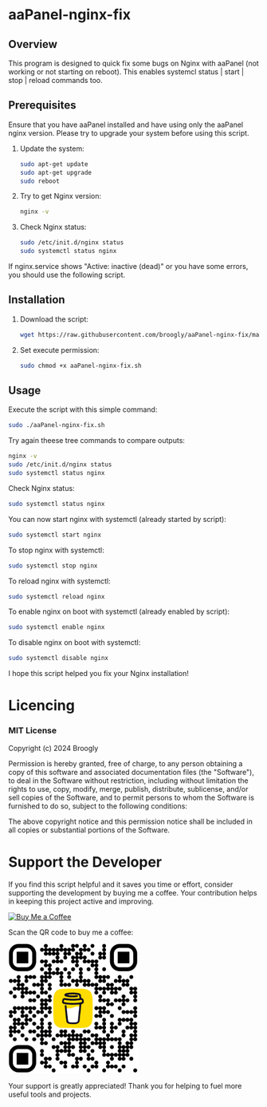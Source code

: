 # aaPanel-nginx-fix

## Overview
This program is designed to quick fix some bugs on Nginx with aaPanel (not working or not starting on reboot). This enables systemcl status | start | stop | reload commands too.

## Prerequisites
Ensure that you have aaPanel installed and have using only the aaPanel nginx version. Please try to upgrade your system before using this script.

1. Update the system:
   ```bash
   sudo apt-get update
   sudo apt-get upgrade
   sudo reboot
   ```

2. Try to get Nginx version:
   ```bash
   nginx -v
   ```

3. Check Nginx status:
   ```bash
   sudo /etc/init.d/nginx status
   sudo systemctl status nginx
   ```

If nginx.service shows "Active: inactive (dead)" or you have some errors, you should use the following script.

## Installation
1. Download the script:
   ```bash
   wget https://raw.githubusercontent.com/broogly/aaPanel-nginx-fix/main/aaPanel-nginx-fix.sh
   ```

2. Set execute permission:
   ```bash
   sudo chmod +x aaPanel-nginx-fix.sh
   ```

## Usage
Execute the script with this simple command:
   ```bash
   sudo ./aaPanel-nginx-fix.sh
   ```

Try again theese tree commands to compare outputs:
   ```bash
   nginx -v
   sudo /etc/init.d/nginx status
   sudo systemctl status nginx
   ```

Check Nginx status:
   ```bash
   sudo systemctl status nginx
   ```

You can now start nginx with systemctl (already started by script):
   ```bash
   sudo systemctl start nginx
   ```

To stop nginx with systemctl:
   ```bash
   sudo systemctl stop nginx
   ```

To reload nginx with systemctl:
   ```bash
   sudo systemctl reload nginx
   ```

To enable nginx on boot with systemctl (already enabled by script):
   ```bash
   sudo systemctl enable nginx
   ```

To disable nginx on boot with systemctl:
   ```bash
   sudo systemctl disable nginx
   ```

I hope this script helped you fix your Nginx installation!

# Licencing

### MIT License

Copyright (c) 2024 Broogly

Permission is hereby granted, free of charge, to any person obtaining a copy of this software and associated documentation files (the "Software"), to deal in the Software without restriction, including without limitation the rights to use, copy, modify, merge, publish, distribute, sublicense, and/or sell copies of the Software, and to permit persons to whom the Software is furnished to do so, subject to the following conditions:

The above copyright notice and this permission notice shall be included in all copies or substantial portions of the Software.

# Support the Developer

If you find this script helpful and it saves you time or effort, consider supporting the development by buying me a coffee. Your contribution helps in keeping this project active and improving.

[![Buy Me a Coffee](https://www.buymeacoffee.com/assets/img/guidelines/download-assets-sm-2.svg)](https://www.buymeacoffee.com/broogly)

Scan the QR code to buy me a coffee:

<img src="https://github.com/broogly/aaPanel-nginx-fix/raw/main/bmc_qr.png" alt="Buy Me a Coffee QR Code" width="260">

Your support is greatly appreciated! Thank you for helping to fuel more useful tools and projects.
